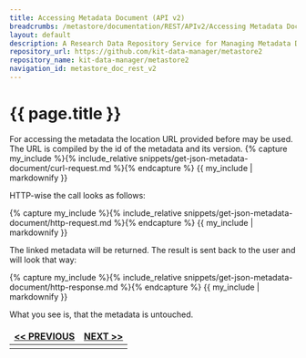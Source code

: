 ```yaml
---
title: Accessing Metadata Document (API v2)
breadcrumbs: /metastore/documentation/REST/APIv2/Accessing Metadata Document
layout: default
description: A Research Data Repository Service for Managing Metadata Documents based on JSON or XML.
repository_url: https://github.com/kit-data-manager/metastore2
repository_name: kit-data-manager/metastore2
navigation_id: metastore_doc_rest_v2
---
```


# {{ page.title }}

For accessing the metadata the location URL provided before may be used.
The URL is compiled by the id of the metadata and its version.
{% capture my_include %}{% include_relative snippets/get-json-metadata-document/curl-request.md %}{% endcapture %}
{{ my_include | markdownify }}

HTTP-wise the call looks as follows: 

{% capture my_include %}{% include_relative snippets/get-json-metadata-document/http-request.md %}{% endcapture %}
{{ my_include | markdownify }}

The linked metadata will be returned. The result is sent back to the user and will look that way:

{% capture my_include %}{% include_relative snippets/get-json-metadata-document/http-response.md %}{% endcapture %}
{{ my_include | markdownify }}

What you see is, that the metadata is untouched.

<style>
td, th {
   border: none!important;
}
</style>
|[<< PREVIOUS](register-metadata.html)| [NEXT >>](get-metadata-record.html) |
|:----|----:|
| | |

